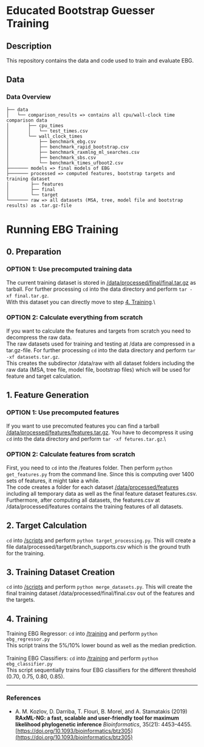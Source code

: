 # Educated Bootstrap Guesser Training

## Description

This repository contains the data and code used to train and evaluate EBG.


## Data
### Data Overview
```
├── data
│   └── comparison_results => contains all cpu/wall-clock time comparison data
│       ├── cpu_times
│       │   └── test_times.csv
│       └── wall_clock_times 
│           ├── benchmark_ebg.csv
│           ├── benchmark_rapid_bootstrap.csv
│           ├── benchmark_raxmlng_ml_searches.csv
│           ├── benchmark_sbs.csv
│           └── benchmark_times_ufboot2.csv
├─────── models => final models of EBG
├─────── processed => computed features, bootstrap targets and training dataset
│        ├── features
│        ├── final
│        └── target 
└─────── raw => all datasets (MSA, tree, model file and bootstrap results) as .tar.gz-file      
```
# Running EBG Training
## 0. Preparation
### OPTION 1: Use precomputed training data
The current training dataset is stored in [/data/processed/final/final.tar.gz](./data/processed/final/final.tar.gz) as tarball. For further processing ```cd``` into the data directory and perform ```tar -xf final.tar.gz```.\
With this dataset you can directly move to step [4. Training](#4.-training).\
### OPTION 2: Calculate everything from scratch
If you want to calculate the features and targets from scratch you need to decompress the raw data.\
The raw datasets used for training and testing at /data are compressed in a tar.gz-file. For further processing ```cd``` into the data directory and perform ```tar -xf datasets.tar.gz```.\
This creates the subdirector /data/raw with all dataset folders including the raw data (MSA, tree file, model file, bootstrap files) which will be used for feature and target calculation.
## 1. Feature Generation
### OPTION 1: Use precomputed features 
If you want to use precomuted features you can find a tarball [/data/processed/features/features.tar.gz](./data/processed/features/features.tar.gz). You have to decompress it using ```cd``` into the data directory and perform ```tar -xf fetures.tar.gz```.\
### OPTION 2: Calculate features from scratch
First, you need to ```cd``` into the /features folder. Then perform ```python get_features.py``` from the command line. Since this is computing over 1400 sets of features, it might take a while.\
The code creates a folder for each dataset [/data/processed/features](./data/processed/features) including all temporary data as well as the final feature dataset features.csv. Furthermore, after computing all datasets, the features.csv at /data/processed/features contains the training features of all datasets.
## 2. Target Calculation
```cd``` into [/scripts](./scripts) and perform ```python target_processing.py```. This will create a file data/processed/target/branch_supports.csv which is the ground truth for the training.
## 3. Training Dataset Creation
```cd``` into [/scripts](./scripts) and perform ```python merge_datasets.py```. This will create the final training dataset /data/processed/final/final.csv out of the features and the targets.
## 4. Training
Training EBG Regressor: ```cd``` into [/training](./training) and perform ```python ebg_regressor.py```\
This script trains the 5%/10% lower bound as well as the median prediction.
\
\
Training EBG Classifiers: ```cd``` into [/training](./training) and perform ```python ebg_classifier.py```\
This script sequentially trains four EBG classifiers for the different threshold (0.70, 0.75, 0.80, 0.85).
_________________________________________________________________________________________________________________________________________________________________________________________
### References
* A. M. Kozlov, D. Darriba, T. Flouri, B. Morel, and A. Stamatakis (2019) 
**RAxML-NG: a fast, scalable and user-friendly tool for maximum likelihood phylogenetic inference** 
*Bioinformatics*, 35(21): 4453–4455. 
[https://doi.org/10.1093/bioinformatics/btz305](https://doi.org/10.1093/bioinformatics/btz305)

